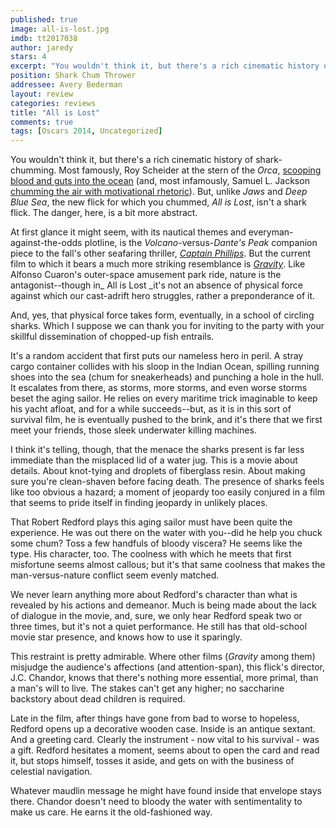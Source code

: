 ```yaml
---
published: true
image: all-is-lost.jpg
imdb: tt2017038
author: jaredy 
stars: 4
excerpt: "You wouldn't think it, but there's a rich cinematic history of shark-chumming."
position: Shark Chum Thrower
addressee: Avery Bederman
layout: review
categories: reviews
title: "All is Lost"
comments: true
tags: [Oscars 2014, Uncategorized]
---
```

You wouldn't think it, but there's a rich cinematic history of shark-chumming. Most famously, Roy Scheider at the stern of the _Orca_, [scooping blood and guts into the ocean][1] (and, most infamously, Samuel L. Jackson [chumming the air with motivational rhetoric][2]). But, unlike _Jaws_ and _Deep Blue Sea_, the new flick for which you chummed, _All is Lost_, isn't a shark flick. The danger, here, is a bit more abstract.

   [1]: http://www.youtube.com/watch?v=2I91DJZKRxs
   [2]: http://www.youtube.com/watch?v=yMwmqp3GLMc

At first glance it might seem, with its nautical themes and everyman-against-the-odds plotline, is the _Volcano_-versus-_Dante's Peak_ companion piece to the fall's other seafaring thriller, [_Captain Phillips_][3]. But the current film to which it bears a much more striking resemblance is [_Gravity_][4]. Like Alfonso Cuaron's outer-space amusement park ride, nature is the antagonist--though in_ All is Lost _it's not an absence of physical force against which our cast-adrift hero struggles, rather a preponderance of it.

   [3]: /content/2013/10/18/captain-phillips.html
   [4]: /content/2013/10/4/gravity.html

And, yes, that physical force takes form, eventually, in a school of circling sharks. Which I suppose we can thank you for inviting to the party with your skillful dissemination of chopped-up fish entrails.

It's a random accident that first puts our nameless hero in peril. A stray cargo container collides with his sloop in the Indian Ocean, spilling running shoes into the sea (chum for sneakerheads) and punching a hole in the hull. It escalates from there, as storms, more storms, and even worse storms beset the aging sailor. He relies on every maritime trick imaginable to keep his yacht afloat, and for a while succeeds--but, as it is in this sort of survival film, he is eventually pushed to the brink, and it's there that we first meet your friends, those sleek underwater killing machines.

I think it's telling, though, that the menace the sharks present is far less immediate than the misplaced lid of a water jug. This is a movie about details. About knot-tying and droplets of fiberglass resin. About making sure you're clean-shaven before facing death. The presence of sharks feels like too obvious a hazard; a moment of jeopardy too easily conjured in a film that seems to pride itself in finding jeopardy in unlikely places. 

That Robert Redford plays this aging sailor must have been quite the experience. He was out there on the water with you--did he help you chuck some chum? Toss a few handfuls of bloody viscera? He seems like the type. His character, too. The coolness with which he meets that first misfortune seems almost callous; but it's that same coolness that makes the man-versus-nature conflict seem evenly matched.

We never learn anything more about Redford's character than what is revealed by his actions and demeanor. Much is being made about the lack of dialogue in the movie, and, sure, we only hear Redford speak two or three times, but it's not a quiet performance. He still has that old-school movie star presence, and knows how to use it sparingly.   

This restraint is pretty admirable. Where other films (_Gravity_ among them) misjudge the audience's affections (and attention-span), this flick's director, J.C. Chandor, knows that there's nothing more essential, more primal, than a man's will to live. The stakes can't get any higher; no saccharine backstory about dead children is required.

Late in the film, after things have gone from bad to worse to hopeless, Redford opens up a decorative wooden case. Inside is an antique sextant. And a greeting card. Clearly the instrument - now vital to his survival - was a gift. Redford hesitates a moment, seems about to open the card and read it, but stops himself, tosses it aside, and gets on with the business of celestial navigation.

Whatever maudlin message he might have found inside that envelope stays there. Chandor doesn't need to bloody the water with sentimentality to make us care. He earns it the old-fashioned way.
